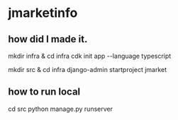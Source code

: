 # jmarketinfo

## how did I made it.

mkdir infra & cd infra
cdk init app --language typescript

mkdir src & cd infra
django-admin startproject jmarket

## how to run local

cd src
python manage.py runserver


